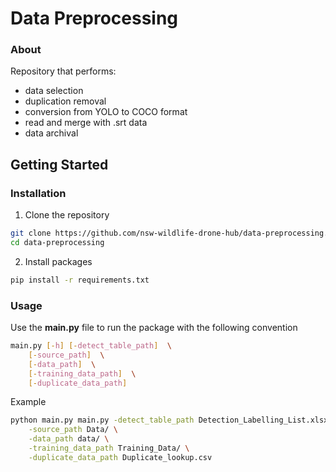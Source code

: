 # Data Preprocessing

### About

Repository that performs:
- data selection
- duplication removal
- conversion from YOLO to COCO format
- read and merge with .srt data
- data archival

## Getting Started

### Installation

1. Clone the repository

```bash
git clone https://github.com/nsw-wildlife-drone-hub/data-preprocessing.git data-preprocessing
cd data-preprocessing
```

2. Install packages

```bash
pip install -r requirements.txt
```

### Usage

Use the **main.py** file to run the package with the following convention

```bash
main.py [-h] [-detect_table_path]  \
    [-source_path]  \
    [-data_path]  \
    [-training_data_path]  \
    [-duplicate_data_path] 

```

Example

```bash
python main.py main.py -detect_table_path Detection_Labelling_List.xlsx \
    -source_path Data/ \
    -data_path data/ \
    -training_data_path Training_Data/ \
    -duplicate_data_path Duplicate_lookup.csv
```